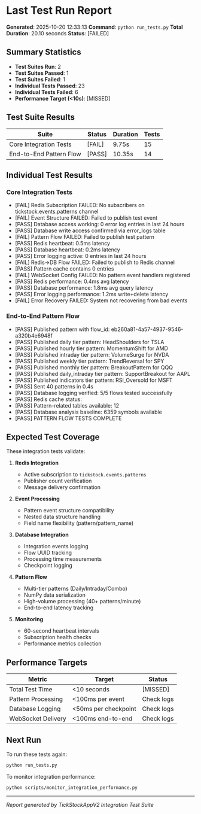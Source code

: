 # Last Test Run Report

**Generated**: 2025-10-20 12:33:13
**Command**: `python run_tests.py`
**Total Duration**: 20.10 seconds
**Status**: [FAILED]

## Summary Statistics

- **Test Suites Run**: 2
- **Test Suites Passed**: 1
- **Test Suites Failed**: 1
- **Individual Tests Passed**: 23
- **Individual Tests Failed**: 6
- **Performance Target (<10s)**: [MISSED]

## Test Suite Results

| Suite | Status | Duration | Tests |
|-------|--------|----------|-------|
| Core Integration Tests | [FAIL] | 9.75s | 15 |
| End-to-End Pattern Flow | [PASS] | 10.35s | 14 |

## Individual Test Results


### Core Integration Tests

- [FAIL] Redis Subscription FAILED: No subscribers on tickstock.events.patterns channel
- [FAIL] Event Structure FAILED: Failed to publish test event
- [PASS] Database access working: 0 error log entries in last 24 hours
- [PASS] Database write access confirmed via error_logs table
- [FAIL] Pattern Flow FAILED: Failed to publish test pattern
- [PASS] Redis heartbeat: 0.5ms latency
- [PASS] Database heartbeat: 0.2ms latency
- [PASS] Error logging active: 0 entries in last 24 hours
- [FAIL] Redis->DB Flow FAILED: Failed to publish to Redis channel
- [PASS] Pattern cache contains 0 entries
- [FAIL] WebSocket Config FAILED: No pattern event handlers registered
- [PASS] Redis performance: 0.4ms avg latency
- [PASS] Database performance: 1.8ms avg query latency
- [PASS] Error logging performance: 1.2ms write+delete latency
- [FAIL] Error Recovery FAILED: System not recovering from bad events

### End-to-End Pattern Flow

- [PASS] Published pattern with flow_id: eb260a81-4a57-4937-9546-a320b4e6948f
- [PASS] Published daily tier pattern: HeadShoulders for TSLA
- [PASS] Published hourly tier pattern: MomentumShift for AMD
- [PASS] Published intraday tier pattern: VolumeSurge for NVDA
- [PASS] Published weekly tier pattern: TrendReversal for SPY
- [PASS] Published monthly tier pattern: BreakoutPattern for QQQ
- [PASS] Published daily_intraday tier pattern: SupportBreakout for AAPL
- [PASS] Published indicators tier pattern: RSI_Oversold for MSFT
- [PASS] Sent 40 patterns in 0.4s
- [PASS] Database logging verified: 5/5 flows tested successfully
- [PASS] Redis cache status:
- [PASS] Pattern-related tables available: 12
- [PASS] Database analysis baseline: 6359 symbols available
- [PASS] PATTERN FLOW TESTS COMPLETE

## Expected Test Coverage

These integration tests validate:

1. **Redis Integration**
   - Active subscription to `tickstock.events.patterns`
   - Publisher count verification
   - Message delivery confirmation

2. **Event Processing**
   - Pattern event structure compatibility
   - Nested data structure handling
   - Field name flexibility (pattern/pattern_name)

3. **Database Integration**
   - Integration events logging
   - Flow UUID tracking
   - Processing time measurements
   - Checkpoint logging

4. **Pattern Flow**
   - Multi-tier patterns (Daily/Intraday/Combo)
   - NumPy data serialization
   - High-volume processing (40+ patterns/minute)
   - End-to-end latency tracking

5. **Monitoring**
   - 60-second heartbeat intervals
   - Subscription health checks
   - Performance metrics collection

## Performance Targets

| Metric | Target | Status |
|--------|--------|--------|
| Total Test Time | <10 seconds | [MISSED] |
| Pattern Processing | <100ms per event | Check logs |
| Database Logging | <50ms per checkpoint | Check logs |
| WebSocket Delivery | <100ms end-to-end | Check logs |

## Next Run

To run these tests again:

```bash
python run_tests.py
```

To monitor integration performance:

```bash
python scripts/monitor_integration_performance.py
```

---
*Report generated by TickStockAppV2 Integration Test Suite*
